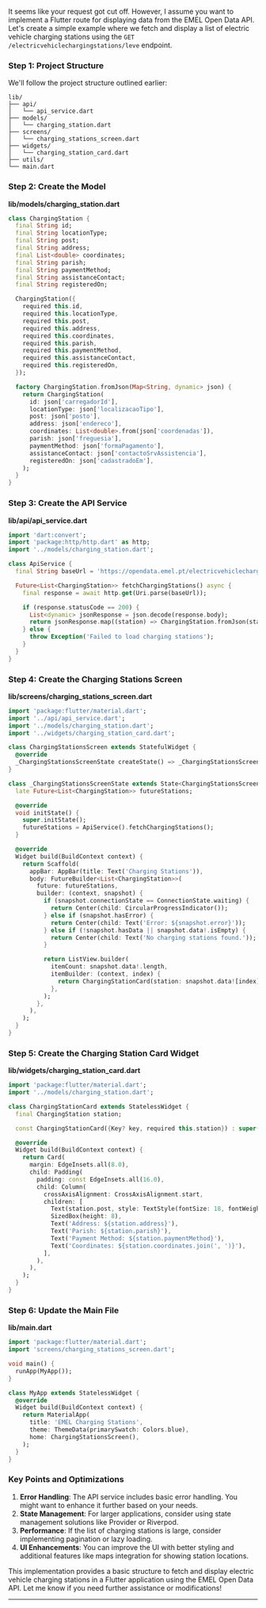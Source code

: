 It seems like your request got cut off. However, I assume you want to implement a Flutter route for displaying data from the EMEL Open Data API. Let's create a simple example where we fetch and display a list of electric vehicle charging stations using the `GET /electricvehiclechargingstations/leve` endpoint.

### Step 1: Project Structure

We'll follow the project structure outlined earlier:

```
lib/
├── api/
│   └── api_service.dart
├── models/
│   └── charging_station.dart
├── screens/
│   └── charging_stations_screen.dart
├── widgets/
│   └── charging_station_card.dart
├── utils/
└── main.dart
```

### Step 2: Create the Model

**lib/models/charging_station.dart**

```dart
class ChargingStation {
  final String id;
  final String locationType;
  final String post;
  final String address;
  final List<double> coordinates;
  final String parish;
  final String paymentMethod;
  final String assistanceContact;
  final String registeredOn;

  ChargingStation({
    required this.id,
    required this.locationType,
    required this.post,
    required this.address,
    required this.coordinates,
    required this.parish,
    required this.paymentMethod,
    required this.assistanceContact,
    required this.registeredOn,
  });

  factory ChargingStation.fromJson(Map<String, dynamic> json) {
    return ChargingStation(
      id: json['carregadorId'],
      locationType: json['localizacaoTipo'],
      post: json['posto'],
      address: json['endereco'],
      coordinates: List<double>.from(json['coordenadas']),
      parish: json['freguesia'],
      paymentMethod: json['formaPagamento'],
      assistanceContact: json['contactoSrvAssistencia'],
      registeredOn: json['cadastradoEm'],
    );
  }
}
```

### Step 3: Create the API Service

**lib/api/api_service.dart**

```dart
import 'dart:convert';
import 'package:http/http.dart' as http;
import '../models/charging_station.dart';

class ApiService {
  final String baseUrl = 'https://opendata.emel.pt/electricvehiclechargingstations/leve';

  Future<List<ChargingStation>> fetchChargingStations() async {
    final response = await http.get(Uri.parse(baseUrl));

    if (response.statusCode == 200) {
      List<dynamic> jsonResponse = json.decode(response.body);
      return jsonResponse.map((station) => ChargingStation.fromJson(station)).toList();
    } else {
      throw Exception('Failed to load charging stations');
    }
  }
}
```

### Step 4: Create the Charging Stations Screen

**lib/screens/charging_stations_screen.dart**

```dart
import 'package:flutter/material.dart';
import '../api/api_service.dart';
import '../models/charging_station.dart';
import '../widgets/charging_station_card.dart';

class ChargingStationsScreen extends StatefulWidget {
  @override
  _ChargingStationsScreenState createState() => _ChargingStationsScreenState();
}

class _ChargingStationsScreenState extends State<ChargingStationsScreen> {
  late Future<List<ChargingStation>> futureStations;

  @override
  void initState() {
    super.initState();
    futureStations = ApiService().fetchChargingStations();
  }

  @override
  Widget build(BuildContext context) {
    return Scaffold(
      appBar: AppBar(title: Text('Charging Stations')),
      body: FutureBuilder<List<ChargingStation>>(
        future: futureStations,
        builder: (context, snapshot) {
          if (snapshot.connectionState == ConnectionState.waiting) {
            return Center(child: CircularProgressIndicator());
          } else if (snapshot.hasError) {
            return Center(child: Text('Error: ${snapshot.error}'));
          } else if (!snapshot.hasData || snapshot.data!.isEmpty) {
            return Center(child: Text('No charging stations found.'));
          }

          return ListView.builder(
            itemCount: snapshot.data!.length,
            itemBuilder: (context, index) {
              return ChargingStationCard(station: snapshot.data![index]);
            },
          );
        },
      ),
    );
  }
}
```

### Step 5: Create the Charging Station Card Widget

**lib/widgets/charging_station_card.dart**

```dart
import 'package:flutter/material.dart';
import '../models/charging_station.dart';

class ChargingStationCard extends StatelessWidget {
  final ChargingStation station;

  const ChargingStationCard({Key? key, required this.station}) : super(key: key);

  @override
  Widget build(BuildContext context) {
    return Card(
      margin: EdgeInsets.all(8.0),
      child: Padding(
        padding: const EdgeInsets.all(16.0),
        child: Column(
          crossAxisAlignment: CrossAxisAlignment.start,
          children: [
            Text(station.post, style: TextStyle(fontSize: 18, fontWeight: FontWeight.bold)),
            SizedBox(height: 8),
            Text('Address: ${station.address}'),
            Text('Parish: ${station.parish}'),
            Text('Payment Method: ${station.paymentMethod}'),
            Text('Coordinates: ${station.coordinates.join(', ')}'),
          ],
        ),
      ),
    );
  }
}
```

### Step 6: Update the Main File

**lib/main.dart**

```dart
import 'package:flutter/material.dart';
import 'screens/charging_stations_screen.dart';

void main() {
  runApp(MyApp());
}

class MyApp extends StatelessWidget {
  @override
  Widget build(BuildContext context) {
    return MaterialApp(
      title: 'EMEL Charging Stations',
      theme: ThemeData(primarySwatch: Colors.blue),
      home: ChargingStationsScreen(),
    );
  }
}
```

### Key Points and Optimizations

1. **Error Handling**: The API service includes basic error handling. You might want to enhance it further based on your needs.
2. **State Management**: For larger applications, consider using state management solutions like Provider or Riverpod.
3. **Performance**: If the list of charging stations is large, consider implementing pagination or lazy loading.
4. **UI Enhancements**: You can improve the UI with better styling and additional features like maps integration for showing station locations.

This implementation provides a basic structure to fetch and display electric vehicle charging stations in a Flutter application using the EMEL Open Data API. Let me know if you need further assistance or modifications!

---


